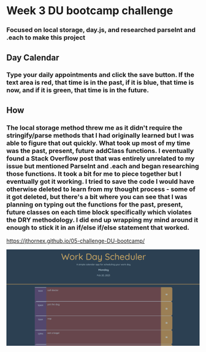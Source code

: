 # Week 3 DU bootcamp challenge

### Focused on local storage, day.js, and researched parseInt and .each to make this project

## Day Calendar

### Type your daily appointments and click the save button. If the text area is red, that time is in the past, if it is blue, that time is now, and if it is green, that time is in the future.

## How

### The local storage method threw me as it didn't require the stringify/parse methods that I had originally learned but I was able to figure that out quickly. What took up most of my time was the past, present, future addClass functions. I eventually found a Stack Overflow post that was entirely unrelated to my issue but mentioned ParseInt and .each and began researching those functions. It took a bit for me to piece together but I eventually got it working. I tried to save the code I would have otherwise deleted to learn from my thought process - some of it got deleted, but there's a bit where you can see that I was planning on typing out the functions for the past, present, future classes on each time block specifically which violates the DRY methodology. I did end up wrapping my mind around it enough to stick it in an if/else if/else statement that worked.

https://jthornex.github.io/05-challenge-DU-bootcamp/

![Screenshot of the day calendar](./Assets/images/Screenshot_2.png)

